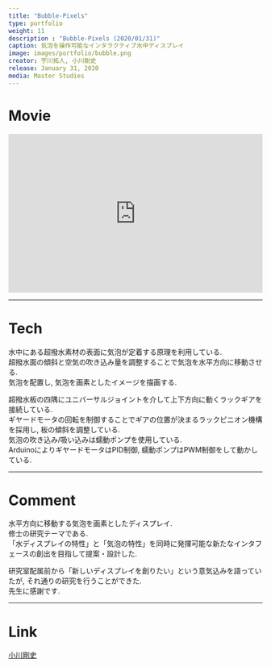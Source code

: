```yaml
---
title: "Bubble-Pixels"
type: portfolio
weight: 11
description : "Bubble-Pixels (2020/01/31)"
caption: 気泡を操作可能なインタラクティブ水中ディスプレイ
image: images/portfolio/bubble.png
creator: 宇川拓人, 小川剛史
release: January 31, 2020
media: Master Studies
---
```

# Movie
<iframe width = "100%" height = "315" src="https://www.youtube.com/embed/ZhwvcLrFlck" frameborder="0" allow="accelerometer; autoplay; encrypted-media; gyroscope; picture-in-picture" allowfullscreen></iframe>

---
# Tech
水中にある超撥水素材の表面に気泡が定着する原理を利用している. <br>
超撥水面の傾斜と空気の吹き込み量を調整することで気泡を水平方向に移動させる. <br>
気泡を配置し, 気泡を画素としたイメージを描画する. <br>

超撥水板の四隅にユニバーサルジョイントを介して上下方向に動くラックギアを接続している. <br>
ギヤードモータの回転を制御することでギアの位置が決まるラックピニオン機構を採用し, 板の傾斜を調整している. <br>
気泡の吹き込み/吸い込みは蠕動ポンプを使用している. <br>
ArduinoによりギヤードモータはPID制御, 蠕動ポンプはPWM制御をして動かしている. <br>

---
# Comment
水平方向に移動する気泡を画素としたディスプレイ. <br>
修士の研究テーマである. <br>
「水ディスプレイの特性」と「気泡の特性」を同時に発揮可能な新たなインタフェースの創出を目指して提案・設計した. <br>

研究室配属前から「新しいディスプレイを創りたい」という意気込みを語っていたが, それ通りの研究を行うことができた. <br>
先生に感謝です. <br>

---
# Link

<a href= https://www.ogawa-lab.org/ target=”_blank”>小川剛史</a>